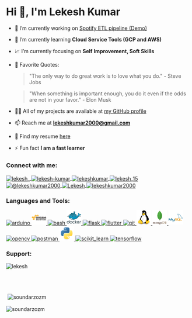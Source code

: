 <h1 align="left">Hi 👋, I'm Lekesh Kumar</h1>

- 🔭 I’m currently working on [Spotify ETL pipeline (Demo)](https://github.com/lekesh/SpotifyDemo)

- 🌱 I’m currently learning **Cloud Service Tools (GCP and AWS)**

- 📈 I’m currently focusing on **Self Improvement, Soft Skills**

- 💬 Favorite Quotes:

   > "The only way to do great work is to love what you do." - Steve Jobs

   > "When something is important enough, you do it even if the odds are not in your favor." - Elon Musk


- 👨‍💻 All of my projects are available at [my GitHub profile](https://github.com/lekesh)

- 📫 Reach me at **lekeshkumar2000@gmail.com**

- 📄 Find my resume [here](https://www.canva.com/design/DAEnJE5vx94/iGGwoMatXwGusWKOglPF3w/view?utm_content=DAEnJE5vx94&utm_campaign=designshare&utm_medium=link&utm_source=sharebutton)

- ⚡ Fun fact **I am a fast learner**

<h3 align="left">Connect with me:</h3>
<p align="left">
   <a href="https://twitter.com/lekesh_" target="blank">
      <img align="center" src="https://raw.githubusercontent.com/rahuldkjain/github-profile-readme-generator/master/src/images/icons/Social/twitter.svg" alt="lekesh_" height="30" width="40" />
   </a>
   <a href="https://linkedin.com/in/lekeshkumar" target="blank">
      <img align="center" src="https://raw.githubusercontent.com/rahuldkjain/github-profile-readme-generator/master/src/images/icons/Social/linked-in-alt.svg" alt="lekesh-kumar" height="30" width="40" />
   </a>
   <a href="https://www.kaggle.com/lekeshkumar" target="blank">
      <img align="center" src="https://raw.githubusercontent.com/rahuldkjain/github-profile-readme-generator/master/src/images/icons/Social/kaggle.svg" alt="lekeshkumar" height="30" width="40" />
   </a>
   <a href="https://www.instagram.com/lekesh_15" target="blank">
      <img align="center" src="https://raw.githubusercontent.com/rahuldkjain/github-profile-readme-generator/master/src/images/icons/Social/instagram.svg" alt="lekesh_15" height="30" width="40" />
   </a>
   <a href="https://medium.com/@lekeshkumar2000/list/reading-list" target="blank">
      <img align="center" src="https://raw.githubusercontent.com/rahuldkjain/github-profile-readme-generator/master/src/images/icons/Social/medium.svg" alt="@lekeshkumar2000" height="30" width="40" />
   </a>
   <a href="https://www.hackerrank.com/Lekesh" target="blank">
      <img align="center" src="https://raw.githubusercontent.com/rahuldkjain/github-profile-readme-generator/master/src/images/icons/Social/hackerrank.svg" alt="Lekesh" height="30" width="40" />
   </a>
   <a href="https://auth.geeksforgeeks.org/user/lekeshkumar2000" target="blank">
      <img align="center" src="https://raw.githubusercontent.com/rahuldkjain/github-profile-readme-generator/master/src/images/icons/Social/geeks-for-geeks.svg" alt="lekeshkumar2000" height="30" width="40" />
   </a>
</p>

<h3 align="left">Languages and Tools:</h3>
<p align="left"> 
   <a href="https://www.arduino.cc/" target="_blank"> 
      <img src="https://cdn.worldvectorlogo.com/logos/arduino-1.svg" alt="arduino" width="40" height="40"/> 
   </a> 
   <a href="https://aws.amazon.com" target="_blank"> 
      <img src="https://raw.githubusercontent.com/devicons/devicon/master/icons/amazonwebservices/amazonwebservices-original-wordmark.svg" alt="aws" width="40" height="40"/> 
   </a> 
   <a href="https://www.gnu.org/software/bash/" target="_blank"> 
      <img src="https://www.vectorlogo.zone/logos/gnu_bash/gnu_bash-icon.svg" alt="bash" width="40" height="40"/> 
   </a> 
   <a href="https://www.docker.com/" target="_blank"> 
      <img src="https://raw.githubusercontent.com/devicons/devicon/master/icons/docker/docker-original-wordmark.svg" alt="docker" width="40" height="40"/> 
   </a> 
   <a href="https://flask.palletsprojects.com/" target="_blank"> 
      <img src="https://www.vectorlogo.zone/logos/pocoo_flask/pocoo_flask-icon.svg" alt="flask" width="40" height="40"/> 
   </a> 
   <a href="https://flutter.dev" target="_blank"> 
      <img src="https://www.vectorlogo.zone/logos/flutterio/flutterio-icon.svg" alt="flutter" width="40" height="40"/> 
   </a> 
   <a href="https://git-scm.com/" target="_blank"> 
      <img src="https://www.vectorlogo.zone/logos/git-scm/git-scm-icon.svg" alt="git" width="40" height="40"/> 
   </a> 
   <a href="https://www.linux.org/" target="_blank"> 
      <img src="https://raw.githubusercontent.com/devicons/devicon/master/icons/linux/linux-original.svg" alt="linux" width="40" height="40"/> 
   </a> 
   <a href="https://www.mongodb.com/" target="_blank"> 
      <img src="https://raw.githubusercontent.com/devicons/devicon/master/icons/mongodb/mongodb-original-wordmark.svg" alt="mongodb" width="40" height="40"/> 
   </a> 
   <a href="https://www.mysql.com/" target="_blank"> 
      <img src="https://raw.githubusercontent.com/devicons/devicon/master/icons/mysql/mysql-original-wordmark.svg" alt="mysql" width="40" height="40"/> 
   </a> 
   <a href="https://opencv.org/" target="_blank"> 
      <img src="https://www.vectorlogo.zone/logos/opencv/opencv-icon.svg" alt="opencv" width="40" height="40"/> 
   </a> 
   <a href="https://postman.com" target="_blank"> 
      <img src="https://www.vectorlogo.zone/logos/getpostman/getpostman-icon.svg" alt="postman" width="40" height="40"/> 
   </a> 
   <a href="https://www.python.org" target="_blank"> 
      <img src="https://raw.githubusercontent.com/devicons/devicon/master/icons/python/python-original.svg" alt="python" width="40" height="40"/> 
   </a> 
   <a href="https://scikit-learn.org/" target="_blank"> 
      <img src="https://upload.wikimedia.org/wikipedia/commons/0/05/Scikit_learn_logo_small.svg" alt="scikit_learn" width="40" height="40"/> 
   </a> 
   <a href="https://www.tensorflow.org" target="_blank"> 
      <img src="https://www.vectorlogo.zone/logos/tensorflow/tensorflow-icon.svg" alt="tensorflow" width="40" height="40"/> 
   </a> 
</p>

<h3 align="left">Support:</h3>
<p><a href="https://www.buymeacoffee.com/lekesh"> <img align="left" src="https://cdn.buymeacoffee.com/buttons/v2/default-yellow.png" height="50" width="210" alt="lekesh" /></a></p><br><br><br><br>

<p>&nbsp;<img align="center" src="https://github-readme-stats.vercel.app/api?username=lekesh&show_icons=true&locale=en" alt="soundarzozm" /></p>

<p><img align="center" src="https://github-readme-streak-stats.herokuapp.com/?user=lekesh&" alt="soundarzozm" /></p>
